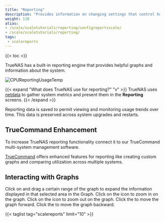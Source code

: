 ```yaml
---
title: "Reporting"
description: "Provides information on changing settings that control how TrueNAS displays report graphs, interacting with graphs, and the TrueCommand Enhancement option."
weight: 110
alias:
- /scale/scaletutorials/reporting/configreportsscale/
- /scale/scaletutorials/reporting/
tags:
 - scalereports
---
```


{{< toc >}}

TrueNAS has a built-in reporting engine that provides helpful graphs and information about the system.

![CPUReportingUsageTemp](/images/SCALE/Reporting/CPUReportingUsageTemp.png "CPU Reporting Usage and Temperature")

{{< expand "What does TrueNAS use for reporting?" "v" >}}
TrueNAS uses [netdata](https://github.com/netdata/netdata) to gather system metrics and present them in the **Reporting** screens.
{{< /expand >}}

Reporting data is saved to permit viewing and monitoring usage trends over time.
This data is preserved across system upgrades and restarts.

## TrueCommand Enhancement

To increase TrueNAS reporting functionality connect it to our TrueCommand multi-system management software.

[TrueCommand](https://www.truenas.com/truecommand/) offers enhanced features for reporting like creating custom graphs and comparing utilization across multiple systems.

## Interacting with Graphs

Click on and drag a certain range of the graph to expand the information displayed in that selected area in the Graph.
Click on the <i class="fa fa-search-plus" aria-hidden="true"></i> icon to zoom in on the graph.
Click on the <i class="fa fa-search-minus" aria-hidden="true"></i> icon to zoom out on the graph.
Click the <i class="fa fa-forward" aria-hidden="true" title="Forward"></i> to move the graph forward.
Click the <i class="fa fa-backward" aria-hidden="true" title="Backward"></i> to move the graph backward.

{{< taglist tag="scalereports" limit="10" >}}
